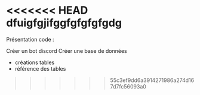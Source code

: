 <<<<<<< HEAD
dfuigfgjifggfgfgfgfgdg
=======
Présentation code :

Créer un bot discord
Créer une base de données
  - créations tables
  - référence des tables
>>>>>>> 55c3ef9dd6a3914271986a274d167d7fc56093a0

